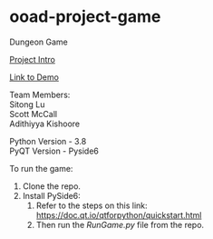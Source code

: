 # ooad-project-game
Dungeon Game

[Project Intro](https://github.com/addzy94/ooad-project-game/blob/master/Project%207.pdf)

[Link to Demo](https://drive.google.com/file/d/1pUlaC-z9wJE8GCpSlfkP2MKJSoyO0tnB/view?usp=sharing)

Team Members:<br />
Sitong Lu<br />
Scott McCall<br />
Adithiyya Kishoore<br />

Python Version - 3.8<br />
PyQT Version - Pyside6<br />

To run the game:<br />

1) Clone the repo.
2) Install PySide6:
   1) Refer to the steps on this link: https://doc.qt.io/qtforpython/quickstart.html
   2) Then run the _RunGame.py_ file from the repo.
   
